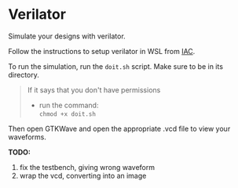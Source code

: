 # Verilator

Simulate your designs with verilator. 

Follow the instructions to setup verilator in WSL from [IAC](https://github.com/EIE2-IAC-Labs/Lab0-devtools).

To run the simulation, run the `doit.sh` script. Make sure to be in its directory. <br>

> If it says that you don't have permissions
> - run the command: <br>
> `chmod +x doit.sh` 

Then open GTKWave and open the appropriate .vcd file to view your waveforms. 

**TODO:** 
<ol> 
<li> fix the testbench, giving wrong waveform </li>
<li> wrap the vcd, converting into an image </li>

